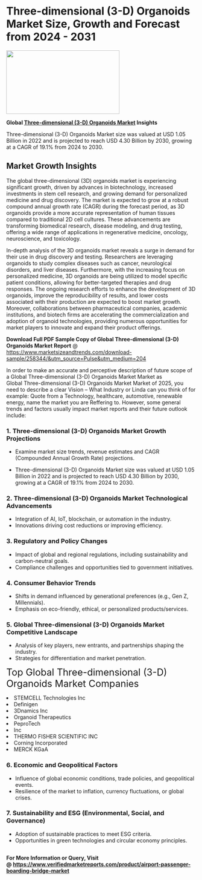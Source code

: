 <H1>Three-dimensional (3-D) Organoids Market Size, Growth and Forecast from 2024 - 2031</H1><img class="aligncenter size-medium wp-image-584254" src="https://thirdeyenews.in/wp-content/uploads/2024/09/Global-Market-Research-300x168.jpeg" alt="" width="300" height="168" /><p><strong>Global&nbsp;<a href="https://www.marketsizeandtrends.com/download-sample/258344/&amp;utm_source=Pulse&amp;utm_medium=204">Three-dimensional (3-D) Organoids Market</a> Insights</strong></p><p>Three-dimensional (3-D) Organoids Market size was valued at USD 1.05 Billion in 2022 and is projected to reach USD 4.30 Billion by 2030, growing at a CAGR of 19.1% from 2024 to 2030.</p><p><h2>Market Growth Insights</h2> <p>The global three-dimensional (3D) organoids market is experiencing significant growth, driven by advances in biotechnology, increased investments in stem cell research, and growing demand for personalized medicine and drug discovery. The market is expected to grow at a robust compound annual growth rate (CAGR) during the forecast period, as 3D organoids provide a more accurate representation of human tissues compared to traditional 2D cell cultures. These advancements are transforming biomedical research, disease modeling, and drug testing, offering a wide range of applications in regenerative medicine, oncology, neuroscience, and toxicology.</p> <p><a href="download_sample_link"></a></p> <p>In-depth analysis of the 3D organoids market reveals a surge in demand for their use in drug discovery and testing. Researchers are leveraging organoids to study complex diseases such as cancer, neurological disorders, and liver diseases. Furthermore, with the increasing focus on personalized medicine, 3D organoids are being utilized to model specific patient conditions, allowing for better-targeted therapies and drug responses. The ongoing research efforts to enhance the development of 3D organoids, improve the reproducibility of results, and lower costs associated with their production are expected to boost market growth. Moreover, collaborations between pharmaceutical companies, academic institutions, and biotech firms are accelerating the commercialization and adoption of organoid technologies, providing numerous opportunities for market players to innovate and expand their product offerings.</p> <p></p><p><span class=""><strong>Download Full PDF Sample Copy of Global Three-dimensional (3-D) Organoids Market Report</strong> @ <a href="https://www.marketsizeandtrends.com/download-sample/258344/&amp;utm_source=Pulse&amp;utm_medium=204" target="_blank">https://www.marketsizeandtrends.com/download-sample/258344/&amp;utm_source=Pulse&amp;utm_medium=204</a></span></p><p>In order to make an accurate and perceptive description of future scope of a Global&nbsp;Three-dimensional (3-D) Organoids Market Market as Global&nbsp;Three-dimensional (3-D) Organoids Market Market of 2025, you need to describe a clear Vision &ndash; What Industry or Linda can you think of for example: Quote from a Technology, healthcare, automotive, renewable energy, name the market you are Reffering to. However, some general trends and factors usually impact market reports and their future outlook include:</p><h3>1.&nbsp;<strong>Three-dimensional (3-D) Organoids Market Growth Projections</strong></h3><ul><li>Examine market size trends, revenue estimates and CAGR (Compounded Annual Growth Rate) projections.</li><li><p>Three-dimensional (3-D) Organoids Market size was valued at USD 1.05 Billion in 2022 and is projected to reach USD 4.30 Billion by 2030, growing at a CAGR of 19.1% from 2024 to 2030.</p></li></ul><h3>2.&nbsp;<strong>Three-dimensional (3-D) Organoids Market Technological Advancements</strong></h3><ul><li>Integration of AI, IoT, blockchain, or automation in the industry.</li><li>Innovations driving cost reductions or improving efficiency.</li></ul><h3>3.&nbsp;<strong>Regulatory and Policy Changes</strong></h3><ul><li>Impact of global and regional regulations, including sustainability and carbon-neutral goals.</li><li>Compliance challenges and opportunities tied to government initiatives.</li></ul><h3>4.&nbsp;<strong>Consumer Behavior Trends</strong></h3><ul><li>Shifts in demand influenced by generational preferences (e.g., Gen Z, Millennials).</li><li>Emphasis on eco-friendly, ethical, or personalized products/services.</li></ul><h3>5.&nbsp;<strong>Global Three-dimensional (3-D) Organoids Market Competitive Landscape</strong></h3><ul><li>Analysis of key players, new entrants, and partnerships shaping the industry.</li><li>Strategies for differentiation and market penetration.</li></ul><p data-pm-slice="1 1 []"><span style="color: inherit; font-family: inherit; font-size: 25px;">Top Global Three-dimensional (3-D) Organoids Market Companies</span></p><div class="" data-test-id=""><p><li>STEMCELL Technologies Inc</li><li> Definigen</li><li> 3Dnamics Inc</li><li> Organoid Therapeutics</li><li> PeproTech</li><li> Inc</li><li> THERMO FISHER SCIENTIFIC INC</li><li> Corning Incorporated</li><li> MERCK KGaA</li></p></div><h3>6.&nbsp;<strong>Economic and Geopolitical Factors</strong></h3><ul><li>Influence of global economic conditions, trade policies, and geopolitical events.</li><li>Resilience of the market to inflation, currency fluctuations, or global crises.</li></ul><h3>7.&nbsp;<strong>Sustainability and ESG (Environmental, Social, and Governance)</strong></h3><ul><li>Adoption of sustainable practices to meet ESG criteria.</li><li>Opportunities in green technologies and circular economy principles.</li></ul><h2><strong style="font-size: 14px;">For More Information or Query, Visit @&nbsp;</strong><a style="background-color: #ffffff; font-size: 14px;" href="https://www.marketsizeandtrends.com/report/three-dimensional-3-d-organoids-market/" target="_blank">https://www.verifiedmarketreports.com/product/airport-passenger-boarding-bridge-market</a></h2>
